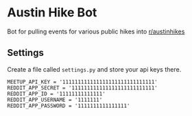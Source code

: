 # Austin Hike Bot

Bot for pulling events for various public hikes into [r/austinhikes](https://www.reddit.com/r/AustinHiking/)

## Settings

Create a file called `settings.py` and store your api keys there.

```
MEETUP_API_KEY = '111111111111111111111111111111'
REDDIT_APP_SECRET = '111111111111111111111111111'
REDDIT_APP_ID = '11111111111111'
REDDIT_APP_USERNAME = '1111111'
REDDIT_APP_PASSWORD = '1111111111111111'
```
